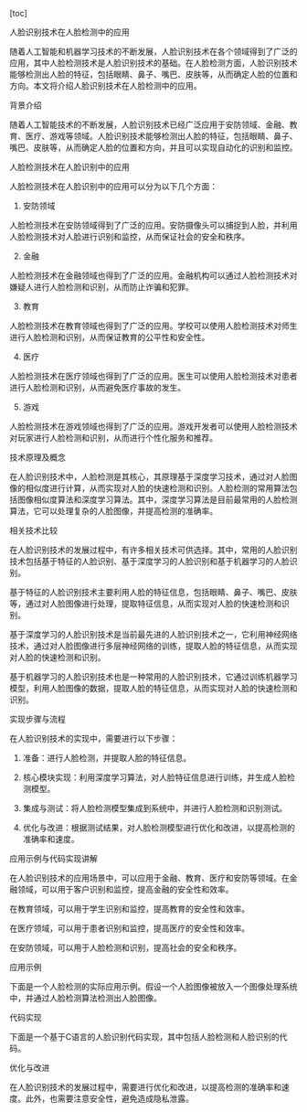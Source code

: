 
[toc]                    
                
                
人脸识别技术在人脸检测中的应用

随着人工智能和机器学习技术的不断发展，人脸识别技术在各个领域得到了广泛的应用，其中人脸检测技术是人脸识别技术的基础。在人脸检测方面，人脸识别技术能够检测出人脸的特征，包括眼睛、鼻子、嘴巴、皮肤等，从而确定人脸的位置和方向。本文将介绍人脸识别技术在人脸检测中的应用。

背景介绍

随着人工智能技术的不断发展，人脸识别技术已经广泛应用于安防领域、金融、教育、医疗、游戏等领域。人脸识别技术能够检测出人脸的特征，包括眼睛、鼻子、嘴巴、皮肤等，从而确定人脸的位置和方向，并且可以实现自动化的识别和监控。

人脸检测技术在人脸识别中的应用

人脸检测技术在人脸识别中的应用可以分为以下几个方面：

1. 安防领域

人脸检测技术在安防领域得到了广泛的应用。安防摄像头可以捕捉到人脸，并利用人脸检测技术对人脸进行识别和监控，从而保证社会的安全和秩序。

2. 金融

人脸检测技术在金融领域也得到了广泛的应用。金融机构可以通过人脸检测技术对嫌疑人进行人脸检测和识别，从而防止诈骗和犯罪。

3. 教育

人脸检测技术在教育领域也得到了广泛的应用。学校可以使用人脸检测技术对师生进行人脸检测和识别，从而保证教育的公平性和安全性。

4. 医疗

人脸检测技术在医疗领域也得到了广泛的应用。医生可以使用人脸检测技术对患者进行人脸检测和识别，从而避免医疗事故的发生。

5. 游戏

人脸检测技术在游戏领域也得到了广泛的应用。游戏开发者可以使用人脸检测技术对玩家进行人脸检测和识别，从而进行个性化服务和推荐。

技术原理及概念

在人脸识别技术中，人脸检测是其核心，其原理基于深度学习技术，通过对人脸图像的相似度进行计算，从而实现对人脸的快速检测和识别。人脸检测的常用算法包括图像相似度算法和深度学习算法。其中，深度学习算法是目前最常用的人脸检测算法，它可以处理复杂的人脸图像，并提高检测的准确率。

相关技术比较

在人脸识别技术的发展过程中，有许多相关技术可供选择。其中，常用的人脸识别技术包括基于特征的人脸识别、基于深度学习的人脸识别和基于机器学习的人脸识别。

基于特征的人脸识别技术主要利用人脸的特征信息，包括眼睛、鼻子、嘴巴、皮肤等，通过对人脸图像进行处理，提取特征信息，从而实现对人脸的快速检测和识别。

基于深度学习的人脸识别技术是当前最先进的人脸识别技术之一，它利用神经网络技术，通过对人脸图像进行多层神经网络的训练，提取人脸的特征信息，从而实现对人脸的快速检测和识别。

基于机器学习的人脸识别技术也是一种常用的人脸识别技术，它通过训练机器学习模型，利用人脸图像的数据，提取人脸的特征信息，从而实现对人脸的快速检测和识别。

实现步骤与流程

在人脸识别技术的实现中，需要进行以下步骤：

1. 准备：进行人脸检测，并提取人脸的特征信息。

2. 核心模块实现：利用深度学习算法，对人脸特征信息进行训练，并生成人脸检测模型。

3. 集成与测试：将人脸检测模型集成到系统中，并进行人脸检测和识别测试。

4. 优化与改进：根据测试结果，对人脸检测模型进行优化和改进，以提高检测的准确率和速度。

应用示例与代码实现讲解

在人脸识别技术的应用场景中，可以应用于金融、教育、医疗和安防等领域。在金融领域，可以用于客户识别和监控，提高金融的安全性和效率。

在教育领域，可以用于学生识别和监控，提高教育的安全性和效率。

在医疗领域，可以用于患者识别和监控，提高医疗的安全性和效率。

在安防领域，可以用于人脸检测和识别，提高社会的安全和秩序。

应用示例

下面是一个人脸检测的实际应用示例。假设一个人脸图像被放入一个图像处理系统中，并通过人脸检测算法检测出人脸图像。

代码实现

下面是一个基于C语言的人脸识别代码实现，其中包括人脸检测和人脸识别的代码。

优化与改进

在人脸识别技术的发展过程中，需要进行优化和改进，以提高检测的准确率和速度。此外，也需要注意安全性，避免造成隐私泄露。

